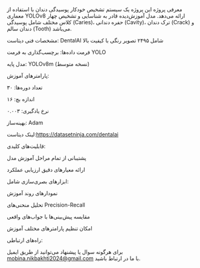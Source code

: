 معرفی پروژه این پروژه یک سیستم تشخیص خودکار پوسیدگی دندان با استفاده از معماری YOLOv8 ارائه می‌دهد. مدل آموزش‌دیده قادر به شناسایی و تشخیص چهار کلاس مختلف شامل پوسیدگی (Caries)، حفره دندانی (Cavity)، ترک دندان (Crack) و دندان سالم (Tooth) می‌باشد.

مشخصات فنی دیتاست: DentalAI شامل ۲۴۹۵ تصویر رنگی با کیفیت بالا

فرمت داده‌ها: برچسب‌گذاری به فرمت YOLO

مدل پایه: YOLOv8m (نسخه متوسط)

پارامترهای آموزش:

تعداد دوره‌ها: ۳۰

اندازه بچ: ۱۶

نرخ یادگیری: ۰.۰۰۳

بهینه‌ساز: Adam

لینک دیتاست:https://datasetninja.com/dentalai

قابلیت‌های کلیدی:

پشتیبانی از تمام مراحل آموزش مدل

ارائه معیارهای دقیق ارزیابی عملکرد

ابزارهای بصری‌سازی شامل:

نمودارهای روند آموزش

تحلیل منحنی‌های Precision-Recall

مقایسه پیش‌بینی‌ها با جواب‌های واقعی

امکان تنظیم پارامترهای مختلف آموزش

راه‌های ارتباطی:

برای هرگونه سوال یا پیشنهاد می‌توانید از طریق ایمیل mobina.nikbakhti2024@gmail.com با ما در ارتباط باشید.

